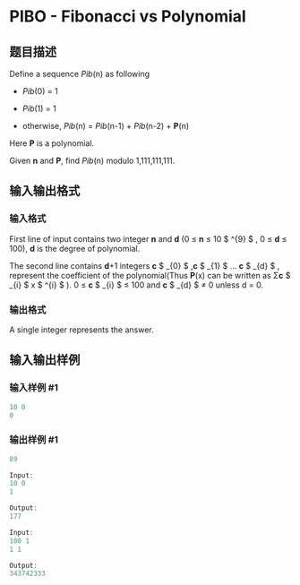 # PIBO - Fibonacci vs Polynomial

## 题目描述

Define a sequence _Pib_(n) as following

- _Pib_(0) = 1

- _Pib_(1) = 1

- otherwise, _Pib_(n) = _Pib_(n-1) + _Pib_(n-2) + **P**(n)

Here **P** is a polynomial.

Given **n** and **P**, find _Pib_(n) modulo 1,111,111,111.

## 输入输出格式

### 输入格式

First line of input contains two integer **n** and **d** (0 ≤ **n** ≤ 10 $ ^{9} $ , 0 ≤ **d** ≤ 100), **d** is the degree of polynomial.

The second line contains **d**+1 integers **c** $ _{0} $ ,**c** $ _{1} $ … **c** $ _{d} $ , represent the coefficient of the polynomial(Thus **P**(x) can be written as Σ**c** $ _{i} $ x $ ^{i} $ ). 0 ≤ **c** $ _{i} $ ≤ 100 and **c** $ _{d} $ ≠ 0 unless d = 0.

### 输出格式

A single integer represents the answer.

## 输入输出样例

### 输入样例 #1

```cpp
10 0
0
```


### 输出样例 #1

```cpp
89

Input:
10 0
1

Output:
177

Input:
100 1
1 1

Output:
343742333
```


